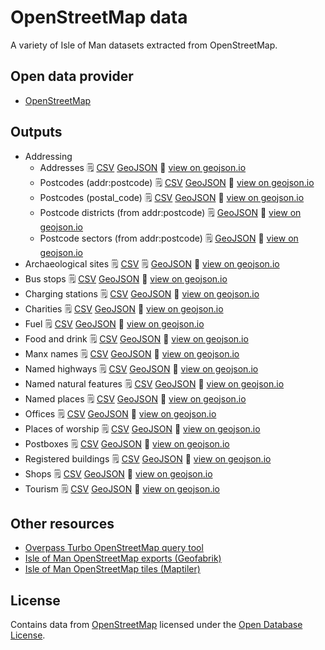 # OpenStreetMap data

A variety of Isle of Man datasets extracted from OpenStreetMap.

## Open data provider

* [OpenStreetMap](https://www.openstreetmap.org/#map=10/54.2283/-4.5792)

## Outputs

  * Addressing
    * Addresses :spiral_notepad: [CSV](https://github.com/dankarran/isleofman-opendata/blob/main/data/openstreetmap/outputs/addresses/addresses.csv) [GeoJSON](https://github.com/dankarran/isleofman-opendata/blob/main/data/openstreetmap/outputs/addresses/addresses.geojson) :link: [view on geojson.io](http://geojson.io/#id=github:dankarran/isleofman-opendata/blob/main/data/openstreetmap/outputs/addresses/addresses.geojson)
    * Postcodes (addr:postcode) :spiral_notepad: [CSV](https://github.com/dankarran/isleofman-opendata/blob/main/data/openstreetmap/outputs/postcodes/postcodes.csv) [GeoJSON](https://github.com/dankarran/isleofman-opendata/blob/main/data/openstreetmap/outputs/postcodes/postcodes.geojson) :link: [view on geojson.io](http://geojson.io/#id=github:dankarran/isleofman-opendata/blob/main/data/openstreetmap/outputs/postcode/postcodes.geojson)
    * Postcodes (postal_code) :spiral_notepad: [CSV](https://github.com/dankarran/isleofman-opendata/blob/main/data/openstreetmap/outputs/postal_codes/postal_codes.csv) [GeoJSON](https://github.com/dankarran/isleofman-opendata/blob/main/data/openstreetmap/outputs/postal_codes/postal_codes.geojson) :link: [view on geojson.io](http://geojson.io/#id=github:dankarran/isleofman-opendata/blob/main/data/openstreetmap/outputs/postal_codes/postal_codes.geojson)
    * Postcode districts (from addr:postcode) :spiral_notepad: [GeoJSON](https://github.com/dankarran/isleofman-opendata/blob/main/data/openstreetmap/outputs/postcodes/postcode_districts.geojson) :link: [view on geojson.io](http://geojson.io/#id=github:dankarran/isleofman-opendata/blob/main/data/openstreetmap/outputs/postcodes/postcode_districts.geojson)
    * Postcode sectors (from addr:postcode) :spiral_notepad: [GeoJSON](https://github.com/dankarran/isleofman-opendata/blob/main/data/openstreetmap/outputs/postcodes/postcode_sectors.geojson) :link: [view on geojson.io](http://geojson.io/#id=github:dankarran/isleofman-opendata/blob/main/data/openstreetmap/outputs/postcodes/postcode_sectors.geojson)
  * Archaeological sites :spiral_notepad: [CSV](https://github.com/dankarran/isleofman-opendata/blob/main/data/openstreetmap/outputs/archaeological-sites/archaeological-sites.csv) :spiral_notepad: [GeoJSON](https://github.com/dankarran/isleofman-opendata/blob/main/data/openstreetmap/outputs/archaeological-sites/archaeological-sites.geojson) :link: [view on geojson.io](http://geojson.io/#id=github:dankarran/isleofman-opendata/blob/main/data/openstreetmap/outputs/archaeological-sites/archaeological-sites.geojson)
  * Bus stops :spiral_notepad: [CSV](https://github.com/dankarran/isleofman-opendata/blob/main/data/openstreetmap/outputs/bus-stops/bus-stops.csv) [GeoJSON](https://github.com/dankarran/isleofman-opendata/blob/main/data/openstreetmap/outputs/bus-stops/bus-stops.geojson) :link: [view on geojson.io](http://geojson.io/#id=github:dankarran/isleofman-opendata/blob/main/data/openstreetmap/outputs/bus-stops/bus-stops.geojson)
  * Charging stations :spiral_notepad: [CSV](https://github.com/dankarran/isleofman-opendata/blob/main/data/openstreetmap/outputs/charging-stations/charging-stations.csv) [GeoJSON](https://github.com/dankarran/isleofman-opendata/blob/main/data/openstreetmap/outputs/charging-stations/charging-stations.geojson) :link: [view on geojson.io](http://geojson.io/#id=github:dankarran/isleofman-opendata/blob/main/data/openstreetmap/outputs/charging-stations/charging-stations.geojson)
  * Charities :spiral_notepad: [CSV](https://github.com/dankarran/isleofman-opendata/blob/main/data/openstreetmap/outputs/charities/charities.csv) [GeoJSON](https://github.com/dankarran/isleofman-opendata/blob/main/data/openstreetmap/outputs/charities/charities.geojson) :link: [view on geojson.io](http://geojson.io/#id=github:dankarran/isleofman-opendata/blob/main/data/openstreetmap/outputs/charities/charities.geojson)
  * Fuel :spiral_notepad: [CSV](https://github.com/dankarran/isleofman-opendata/blob/main/data/openstreetmap/outputs/fuel/fuel.csv) [GeoJSON](https://github.com/dankarran/isleofman-opendata/blob/main/data/openstreetmap/outputs/fuel/fuel.geojson) :link: [view on geojson.io](http://geojson.io/#id=github:dankarran/isleofman-opendata/blob/main/data/openstreetmap/outputs/fuel/fuel.geojson)
  * Food and drink :spiral_notepad: [CSV](https://github.com/dankarran/isleofman-opendata/blob/main/data/openstreetmap/outputs/food-and-drink/food-and-drink.csv) [GeoJSON](https://github.com/dankarran/isleofman-opendata/blob/main/data/openstreetmap/outputs/food-and-drink/food-and-drink.geojson) :link: [view on geojson.io](http://geojson.io/#id=github:dankarran/isleofman-opendata/blob/main/data/openstreetmap/outputs/food-and-drink/food-and-drink.geojson)
  * Manx names :spiral_notepad: [CSV](https://github.com/dankarran/isleofman-opendata/blob/main/data/openstreetmap/outputs/manx-names/manx-names.csv) [GeoJSON](https://github.com/dankarran/isleofman-opendata/blob/main/data/openstreetmap/outputs/manx-names/manx-names.geojson) :link: [view on geojson.io](http://geojson.io/#id=github:dankarran/isleofman-opendata/blob/main/data/openstreetmap/outputs/manx-names/manx-names.geojson)
  * Named highways :spiral_notepad: [CSV](https://github.com/dankarran/isleofman-opendata/blob/main/data/openstreetmap/outputs/named-highways/named-highways.csv) [GeoJSON](https://github.com/dankarran/isleofman-opendata/blob/main/data/openstreetmap/outputs/named-highways/named-highways.geojson) :link: [view on geojson.io](http://geojson.io/#id=github:dankarran/isleofman-opendata/blob/main/data/openstreetmap/outputs/named-highways/named-highways.geojson)
  * Named natural features :spiral_notepad: [CSV](https://github.com/dankarran/isleofman-opendata/blob/main/data/openstreetmap/outputs/named-natural/named-natural.csv) [GeoJSON](https://github.com/dankarran/isleofman-opendata/blob/main/data/openstreetmap/outputs/named-natural/named-natural.geojson) :link: [view on geojson.io](http://geojson.io/#id=github:dankarran/isleofman-opendata/blob/main/data/openstreetmap/outputs/named-natural/named-natural.geojson)
  * Named places :spiral_notepad: [CSV](https://github.com/dankarran/isleofman-opendata/blob/main/data/openstreetmap/outputs/named-places/named-places.csv) [GeoJSON](https://github.com/dankarran/isleofman-opendata/blob/main/data/openstreetmap/outputs/named-places/named-places.geojson) :link: [view on geojson.io](http://geojson.io/#id=github:dankarran/isleofman-opendata/blob/main/data/openstreetmap/outputs/named-places/named-places.geojson)
  * Offices :spiral_notepad: [CSV](https://github.com/dankarran/isleofman-opendata/blob/main/data/openstreetmap/outputs/offices/offices.csv) [GeoJSON](https://github.com/dankarran/isleofman-opendata/blob/main/data/openstreetmap/outputs/offices/offices.geojson) :link: [view on geojson.io](http://geojson.io/#id=github:dankarran/isleofman-opendata/blob/main/data/openstreetmap/outputs/offices/offices.geojson)
  * Places of worship :spiral_notepad: [CSV](https://github.com/dankarran/isleofman-opendata/blob/main/data/openstreetmap/outputs/places-of-worship/places-of-worship.csv) [GeoJSON](https://github.com/dankarran/isleofman-opendata/blob/main/data/openstreetmap/outputs/places-of-worship/places-of-worship.geojson) :link: [view on geojson.io](http://geojson.io/#id=github:dankarran/isleofman-opendata/blob/main/data/openstreetmap/outputs/places-of-worship/places-of-worship.geojson)
  * Postboxes :spiral_notepad: [CSV](https://github.com/dankarran/isleofman-opendata/blob/main/data/openstreetmap/outputs/postboxes/postboxes.csv) [GeoJSON](https://github.com/dankarran/isleofman-opendata/blob/main/data/openstreetmap/outputs/postboxes/postboxes.geojson) :link: [view on geojson.io](http://geojson.io/#id=github:dankarran/isleofman-opendata/blob/main/data/openstreetmap/outputs/postboxes/postboxes.geojson)
  * Registered buildings :spiral_notepad: [CSV](https://github.com/dankarran/isleofman-opendata/blob/main/data/openstreetmap/outputs/registered-buildings/registered-buildings.csv) [GeoJSON](https://github.com/dankarran/isleofman-opendata/blob/main/data/openstreetmap/outputs/registered-buildings/registered-buildings.geojson) :link: [view on geojson.io](http://geojson.io/#id=github:dankarran/isleofman-opendata/blob/main/data/openstreetmap/outputs/registered-buildings/registered-buildings.geojson)
  * Shops :spiral_notepad: [CSV](https://github.com/dankarran/isleofman-opendata/blob/main/data/openstreetmap/outputs/shops/shops.csv) [GeoJSON](https://github.com/dankarran/isleofman-opendata/blob/main/data/openstreetmap/outputs/shops/shops.geojson) :link: [view on geojson.io](http://geojson.io/#id=github:dankarran/isleofman-opendata/blob/main/data/openstreetmap/outputs/shops/shops.geojson)
  * Tourism :spiral_notepad: [CSV](https://github.com/dankarran/isleofman-opendata/blob/main/data/openstreetmap/outputs/tourism/tourism.csv) [GeoJSON](https://github.com/dankarran/isleofman-opendata/blob/main/data/openstreetmap/outputs/tourism/tourism.geojson) :link: [view on geojson.io](http://geojson.io/#id=github:dankarran/isleofman-opendata/blob/main/data/openstreetmap/outputs/tourism/tourism.geojson)

## Other resources

  * [Overpass Turbo OpenStreetMap query tool](https://www.overpass-turbo.eu)
  * [Isle of Man OpenStreetMap exports (Geofabrik)](https://download.geofabrik.de/europe/isle-of-man.html)
  * [Isle of Man OpenStreetMap tiles (Maptiler)](https://data.maptiler.com/downloads/europe/isle-of-man/)

## License

Contains data from [OpenStreetMap](https://www.openstreetmap.org/#map=10/54.2283/-4.5792) licensed under the [Open Database License](https://www.openstreetmap.org/copyright).
